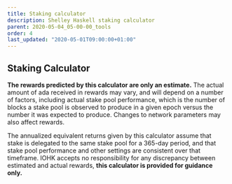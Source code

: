 ```yaml
---
title: Staking calculator
description: Shelley Haskell staking calculator
parent: 2020-05-04_05-00-00_tools
order: 4
last_updated: "2020-05-01T09:00:00+01:00"
---
```

## Staking Calculator

__The rewards predicted by this calculator are only an estimate.__ The actual amount of ada received in rewards may vary, and will depend on a number of factors, including actual stake pool performance, which is the number of blocks a stake pool is observed to produce in a given epoch versus the number it was expected to produce. Changes to network parameters may also affect rewards.

The annualized equivalent returns given by this calculator assume that stake is delegated to the same stake pool for a 365-day period, and that stake pool performance and other settings are consistent over that timeframe. IOHK accepts no responsibility for any discrepancy between estimated and actual rewards, __this calculator is provided for guidance only.__

<!-- include components/ShelleyHaskellStakingCalculator -->
